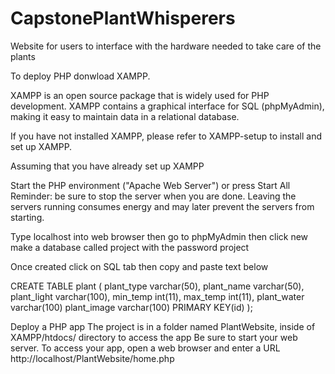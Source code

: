 # CapstonePlantWhisperers
Website for users to interface with the hardware needed to take care of the plants

To deploy PHP donwload XAMPP. 

XAMPP is an open source package that is widely used for PHP development. XAMPP contains a graphical interface for SQL (phpMyAdmin), making it easy to maintain data in a relational database.

If you have not installed XAMPP, please refer to XAMPP-setup to install and set up XAMPP.

Assuming that you have already set up XAMPP

Start the PHP environment ("Apache Web Server")
or press Start All
Reminder: be sure to stop the server when you are done. Leaving the servers running consumes energy and may later prevent the servers from starting.

Type localhost into web browser then go to phpMyAdmin then click new make a database called project with the password project

Once created click on SQL tab then copy and paste text below

CREATE TABLE plant (
    plant_type varchar(50),
    plant_name varchar(50),
    plant_light varchar(100),
    min_temp int(11),
    max_temp int(11),
    plant_water varchar(100)
    plant_image varchar(100)
    PRIMARY KEY(id)
);

Deploy a PHP app
The project is in a folder named PlantWebsite,
inside of  XAMPP/htdocs/ directory to access the app
Be sure to start your web server. To access your app, open a web browser and enter a URL 
    http://localhost/PlantWebsite/home.php


